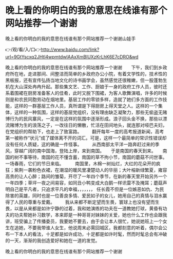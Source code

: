 # 晚上看的你明白的我的意思在线谁有那个网站推荐一个谢谢
晚上看的你明白的我的意思在线谁有那个网站推荐一个谢谢山娃手

👉/观/看/入/口👉http://www.baidu.com/link?url=9GtYscxq2JHtl4wpmtdwIAAxXmBlUXzKrLhK6E7cDRO&wd

晚上看的你明白的我的意思在线谁有那个网站推荐一个谢谢　　下午，我们到乡政府所在地，走进那间、间整洁而简单的乡政府办公小院，有着文学性的，技术性的黑板报，还有宣传弘扬当地文化的诗书画学会，虽然感觉还很稚嫩，但一股蓬勃生机在大山深处冉冉升起。那些集文艺、工作、厨娘于一身的政府工作人员，彼时还系着围裙在厨房准备客人的佳肴，此时又脱下围裙，为客人歌舞演唱，许多的时候则是和农民同胞劳动在烟地里。基层工作的零锁多样，造就了她们多方面的工作技能，这样的一群基层工作人员，真所谓是下得厨房上得天堂之人。这样的一个集体，这样的一种氛围，这样的基层党组织，没有理由缺乏凝聚力，那些无偷盗无赌博行为的民风寨风，一定是在这样的氛围中逐渐形成。浪子回头金不换，那些以漂流赌博为生的浪荡之子，一改往日的懒散，忙活在田间地头，就连那对哑巴夫妇，在党组织的帮助下，也走上了致富路。
　　翻开每年一度的高考报道新闻，高考第一被称作“状元”成了媒体离不开的词汇。可是，这样一个最简单的常识性错误却没有任何人质疑，这的确是一件怪事。
　　从西南部太平洋一路奔赶过来的季风，穿越广阔的南中国海，登陆上岸，来到南国。　　于是南国的春天到来。　　南国的树不事等待，南国的花不懂含蓄，南国的草不拘小节，南国的蘑菇不问世事。一场春雨，它们的节日来临。　　　南国里，木棉一树灿烂，大红的花朵开的疯狂；紫荆一袭粉色衣裙，在潮湿的暖风里凄楚动人的华丽；大叶榕新绿繁夏，雍容高贵的让人心醉；路间的雏菊，开尽了一年四个季节，在新的春天里开始另外一个一年四季；草坪一夜之间易容，如同丑小鸭变成大白鹅一样讯雷不及掩耳；蘑菇声明自己是平凡者，只追求平凡的幸福，，，，，，，
任长霞不但是一位嫉恶如仇、为民除害的英雄，同时也是一位善良多情、爱民如子的女儿，她用自己的真情与泪水赢得了人民的尊重与爱戴。
　　我从来都不断定望而生畏，寰球上也没有望而生畏，以是从来都是如许宁静的过着，我和她演练的功夫在一道教她打球，黄昏有功夫的功夫帮她补习数学，本来即是一种哥哥对妹妹的关爱，她也什么工作也会跟我讲，班受骗上了传播委员，我要她不要去，由于会让本人很忙，她说她班上一个女生在追她，不要我带谁人女生，他说周末必需回城区，我都刻意的听着，偶尔会公布一下本人的看法，十足都是如许成功，十足都是如许时髦，然而时髦总会有冲破的一天，渐渐的我创造爱好和她在一道的发觉。

晚上看的你明白的我的意思在线谁有那个网站推荐一个谢谢
